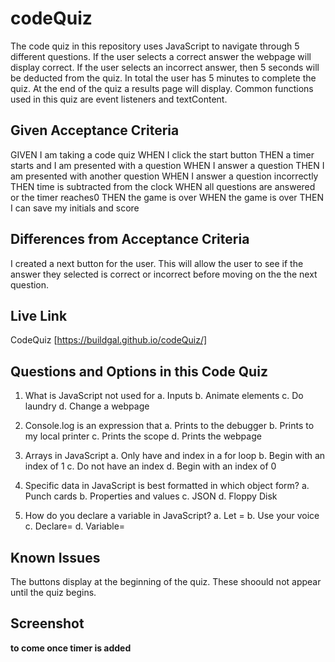 # codeQuiz
The code quiz in this repository uses JavaScript to navigate through 5 different questions. If the user selects a correct answer the webpage will display correct. If the user selects an incorrect answer, then 5 seconds will be deducted from the quiz. In total the user has 5 minutes to complete the quiz. At the end of the quiz a results page will display. Common functions used in this quiz are event listeners and textContent. 

## Given Acceptance Criteria
GIVEN I am taking a code quiz
WHEN I click the start button
THEN a timer starts and I am presented with a question
WHEN I answer a question
THEN I am presented with another question
WHEN I answer a question incorrectly
THEN time is subtracted from the clock
WHEN all questions are answered or the timer reaches0
THEN the game is over
WHEN the game is over
THEN I can save my initials and score

## Differences from Acceptance Criteria
I created a next button for the user. This will allow the user to see if the answer they selected is correct or incorrect before moving on the the next question.

## Live Link

CodeQuiz [https://buildgal.github.io/codeQuiz/]

## Questions and Options in this Code Quiz 
1.	What is JavaScript not used for
a.	Inputs 
b.	Animate elements 
c.	Do laundry 
d.	Change a webpage 

2.	Console.log is an expression that 
a.	Prints to the debugger 
b.	Prints to my local printer 
c.	Prints the scope 
d.	Prints the webpage 

3.	Arrays in JavaScript 
a.	Only have and index in a for loop 
b.	Begin with an index of 1 
c.	Do not have an index 
d.	Begin with an index of 0 

4.	Specific data in JavaScript is best formatted in which object form?
a.	Punch cards
b.	Properties and values 
c.	JSON
d.	Floppy Disk 

5.	How do you declare a variable in JavaScript? 
a.	Let = 
b.	Use your voice 
c.	Declare= 
d.	Variable=

## Known Issues 
The buttons display at the beginning of the quiz. These shoould not appear until the quiz begins. 

## Screenshot 
**to come once timer is added**
